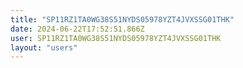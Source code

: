 ```yaml
---
title: "SP11RZ1TA0WG38S51NYDS05978YZT4JVXSSG01THK"
date: 2024-06-22T17:52:51.866Z
user: SP11RZ1TA0WG38S51NYDS05978YZT4JVXSSG01THK
layout: "users"
---
```

    